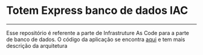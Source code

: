 # Totem Express banco de dados IAC

---

Esse repositório é referente a parte de Infrastruture As Code para a parte de banco de dados. 
O código da aplicação se encontra [aqui](https://github.com/geggr/software-architecture-fiap) e tem mais descrição da arquitetura

